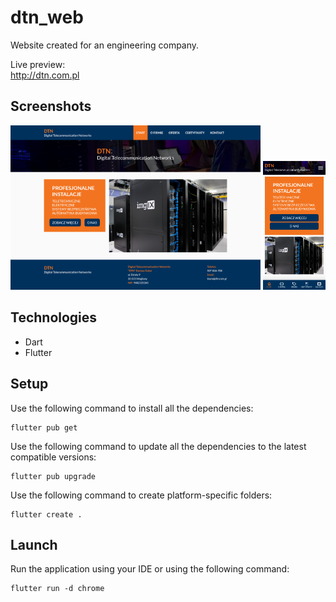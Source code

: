 # dtn_web

Website created for an engineering company.

Live preview:  
http://dtn.com.pl

## Screenshots

[<img alt="View in a desktop browser" width="400px" src="_screenshots/dtn_web_desktop.png" />](_screenshots/dtn_web_desktop.png)
[<img alt="View in a mobile browser" width="100px" src="_screenshots/dtn_web_mobile.png" />](_screenshots/dtn_web_mobile.png)

## Technologies

- Dart
- Flutter

## Setup

Use the following command to install all the dependencies:

```
flutter pub get
```

Use the following command to update all the dependencies to the latest compatible versions:

```
flutter pub upgrade
```

Use the following command to create platform-specific folders:

```
flutter create .
```

## Launch

Run the application using your IDE or using the following command:

```
flutter run -d chrome
```
